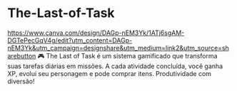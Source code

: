 # The-Last-of-Task
https://www.canva.com/design/DAGp-nEM3Yk/1ATj6sgAM-DGTePecGqV4g/edit?utm_content=DAGp-nEM3Yk&utm_campaign=designshare&utm_medium=link2&utm_source=sharebutton
🎮 The Last of Task é um sistema gamificado que transforma suas tarefas diárias em missões. A cada atividade concluída, você ganha XP, evolui seu personagem e pode comprar itens. Produtividade com diversão!

